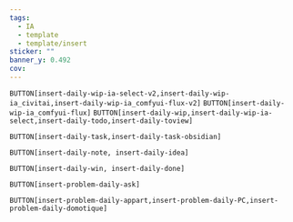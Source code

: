 ```yaml
---
tags:
  - IA
  - template
  - template/insert
sticker: ""
banner_y: 0.492
cov:
---
```

`BUTTON[insert-daily-wip-ia-select-v2,insert-daily-wip-ia_civitai,insert-daily-wip-ia_comfyui-flux-v2]`
`BUTTON[insert-daily-wip-ia_comfyui-flux]`
`BUTTON[insert-daily-wip,insert-daily-wip-ia-select,insert-daily-todo,insert-daily-toview]`

`BUTTON[insert-daily-task,insert-daily-task-obsidian]` 

`BUTTON[insert-daily-note, insert-daily-idea]`

`BUTTON[insert-daily-win, insert-daily-done]`

`BUTTON[insert-problem-daily-ask]`

`BUTTON[insert-problem-daily-appart,insert-problem-daily-PC,insert-problem-daily-domotique]`
